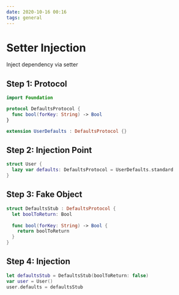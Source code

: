 ```yaml
---
date: 2020-10-16 00:16
tags: general
---
```


#  Setter Injection

Inject dependency via setter

## Step 1: Protocol

```swift
import Foundation

protocol DefaultsProtocol {
  func bool(forKey: String) -> Bool
}

extension UserDefaults : DefaultsProtocol {}
```

## Step 2: Injection Point

```swift
struct User {
  lazy var defaults: DefaultsProtocol = UserDefaults.standard
}
```

## Step 3: Fake Object

```swift
struct DefaultsStub : DefaultsProtocol {
  let boolToReturn: Bool
  
  func bool(forKey: String) -> Bool {
    return boolToReturn
  }
}
```

## Step 4: Injection

```swift
let defaultsStub = DefaultsStub(boolToReturn: false)
var user = User()
user.defaults = defaultsStub
```

